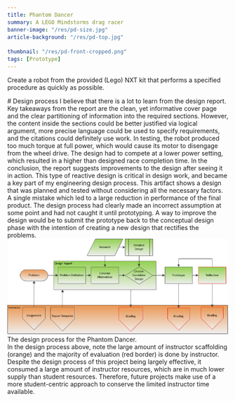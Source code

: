 ```yaml
---
title: Phantom Dancer
summary: A LEGO Mindstorms drag racer
banner-image: "/res/pd-size.jpg"
article-background: "/res/pd-top.jpg"

thumbnail: "/res/pd-front-cropped.png"
tags: [Prototype]
---
```

<p class="lead">Create a robot from the provided (Lego) NXT kit that performs a specified procedure as quickly as possible.</p>
# Design process
I believe that there is a lot to learn from the design report. Key takeaways from the report are the clean, yet informative cover page and the clear partitioning of information into the required sections. However, the content inside the sections could be better justified via logical argument, more precise language could be used to specify requirements, and the citations could definitely use work.
In testing, the robot produced too much torque at full power, which would cause its motor to disengage from the wheel drive. The design had to compete at a lower power setting, which resulted in a higher than designed race completion time.
In the conclusion, the report suggests improvements to the design after seeing it in action. This type of reactive design is critical in design work, and became a key part of my engineering design process.
This artifact shows a design that was planned and tested without considering all the necessary factors. A single mistake which led to a large reduction in performance of the final product. The design process had clearly made an incorrect assumption at some point and had not caught it until prototyping. A way to improve the design would be to submit the prototype back to the conceptual design phase with the intention of creating a new design that rectifies the problems.
<div class="framed">
    <img src="/res/nos-Design process_3.png" alt="Design Process" />
    <div class="caption">The design process for the Phantom Dancer.</div>
</div>
In the design process above, note the large amount of instructor scaffolding (orange) and the majority of evaluation (red border) is done by instructor. Despite the design process of this project being largely effective, it consumed a large amount of instructor resources, which are in much lower supply than student resources. Therefore, future projects make use of a more student-centric approach to conserve the limited instructor time available.